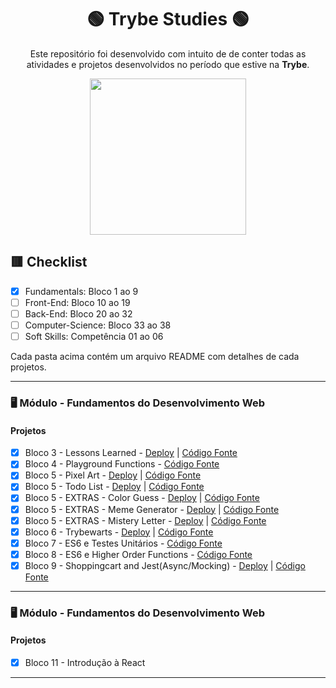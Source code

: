 
<div align=center>

# 🟢 Trybe Studies 🟢

Este repositório foi desenvolvido com intuito de de conter todas as atividades e projetos desenvolvidos no período que estive na <b>Trybe</b>.

<a href="https://www.betrybe.com/" target="_blank">
<img src="https://freecourse.betrybe.com/images/trybe-logo-e10dbaaa26462aa149b81a924b00df07.png?vsn=d" width="250px">
</a>

</div>

## 🟥 Checklist

- [x] Fundamentals: Bloco 1 ao 9 
- [ ] Front-End: Bloco 10 ao 19
- [ ] Back-End: Bloco 20 ao 32
- [ ] Computer-Science: Bloco 33 ao 38
- [ ] Soft Skills: Competência 01 ao 06

Cada pasta acima contém um arquivo README com detalhes de cada projetos.

* * *

### 🖥 Módulo - Fundamentos do Desenvolvimento Web

#### Projetos
- [x] Bloco 3 - Lessons Learned  - [Deploy](https://marlondlacerda-lessons-learned.vercel.app/) | [Código Fonte](https://github.com/marlondlacerda/trybe-projetos/tree/main/fundamentals/bloco_3/lessons-learned#readme)
- [x] Bloco 4 - Playground Functions  - [Código Fonte](https://github.com/marlondlacerda/trybe-projetos/tree/main/fundamentals/bloco_4/playground-functions#readme)
- [x] Bloco 5 - Pixel Art - [Deploy](https://marlondlacerda-pixel-art.vercel.app/) | [Código Fonte](https://github.com/marlondlacerda/trybe-projetos/tree/main/fundamentals/bloco_5/pixel-art#readme)
- [x] Bloco 5 - Todo List - [Deploy](https://marlondlacerda-todo-list.vercel.app/) | [Código Fonte](https://github.com/marlondlacerda/trybe-projetos/tree/main/fundamentals/bloco_5/todo-list#readme)
- [x] Bloco 5 - EXTRAS - Color Guess - [Deploy](https://marlondlacerda-color-guess.vercel.app/) | [Código Fonte](https://github.com/marlondlacerda/trybe-projetos/tree/main/fundamentals/bloco_5/extras/color-guess#readme)
- [x] Bloco 5 - EXTRAS - Meme Generator - [Deploy](https://marlondlacerda-meme-generator.vercel.app/) | [Código Fonte](https://github.com/marlondlacerda/trybe-projetos/tree/main/fundamentals/bloco_5/extras/meme-generator#readme)
- [x] Bloco 5 - EXTRAS - Mistery Letter - [Deploy](https://marlondlacerda-mistery-letter.vercel.app/) | [Código Fonte](https://github.com/marlondlacerda/trybe-projetos/tree/main/fundamentals/bloco_5/extras/mistery-letter#readme)
- [x] Bloco 6 - Trybewarts - [Deploy](https://marlondlacerda-trybewarts.vercel.app/) | [Código Fonte](https://github.com/marlondlacerda/trybewarts#readme)
- [x] Bloco 7 - ES6 e Testes Unitários - [Código Fonte](https://github.com/marlondlacerda/trybe-projetos/tree/main/fundamentals/bloco_7/js-unit-tests#readme)
- [x] Bloco 8 - ES6 e Higher Order Functions - [Código Fonte](https://github.com/marlondlacerda/trybe-projetos/tree/main/fundamentals/bloco_8/zoo-functions#readme)
- [x] Bloco 9 - Shoppingcart and Jest(Async/Mocking) - [Deploy](https://marlondlacerda-shoppingcart.vercel.app/) | [Código Fonte](https://github.com/marlondlacerda/shoppingcart#readme)

---

### 🖥 Módulo - Fundamentos do Desenvolvimento Web

#### Projetos

- [x] Bloco 11 - Introdução à React

---
